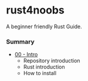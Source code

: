 # rust4noobs
A beginner friendly Rust Guide.

### Summary
- [00 - Intro](./00_intro/README.md)
  - Repository introduction
  - Rust introduction
  - How to install
